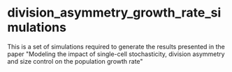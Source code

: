 # division_asymmetry_growth_rate_simulations
This is a set of simulations required to generate the results presented in the paper "Modeling the impact of single-cell stochasticity, division asymmetry and size control on the population growth rate"
